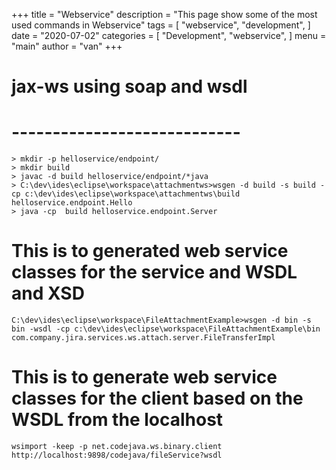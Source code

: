 +++
title = "Webservice"
description = "This page show some of the most used commands in Webservice"
tags = [
    "webservice",
    "development",
]
date = "2020-07-02"
categories = [
    "Development",
    "webservice",
]
menu = "main"
author = "van"
+++

# jax-ws using soap and wsdl
# ----------------------------
```
> mkdir -p helloservice/endpoint/
> mkdir build
> javac -d build helloservice/endpoint/*java
> C:\dev\ides\eclipse\workspace\attachmentws>wsgen -d build -s build -cp c:\dev\ides\eclipse\workspace\attachmentws\build helloservice.endpoint.Hello
> java -cp  build helloservice.endpoint.Server
```

# This is to generated web service classes for the service and WSDL and XSD
```
C:\dev\ides\eclipse\workspace\FileAttachmentExample>wsgen -d bin -s bin -wsdl -cp c:\dev\ides\eclipse\workspace\FileAttachmentExample\bin com.company.jira.services.ws.attach.server.FileTransferImpl
```

# This is to generate web service classes for the client based on the WSDL from the localhost
```
wsimport -keep -p net.codejava.ws.binary.client http://localhost:9898/codejava/fileService?wsdl
```

